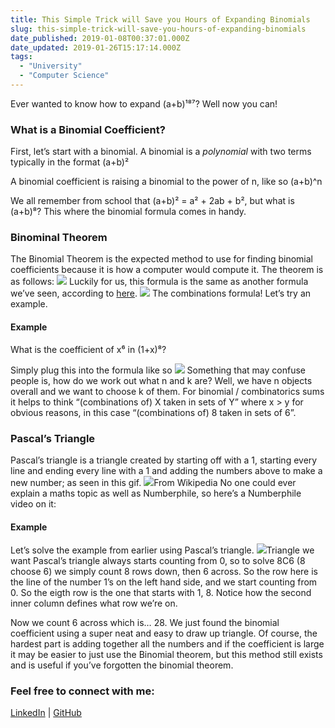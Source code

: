 ```yaml
---
title: This Simple Trick will Save you Hours of Expanding Binomials
slug: this-simple-trick-will-save-you-hours-of-expanding-binomials
date_published: 2019-01-08T00:37:01.000Z
date_updated: 2019-01-26T15:17:14.000Z
tags: 
  - "University"
  - "Computer Science"
---
```


Ever wanted to know how to expand (a+b)¹⁸⁷? Well now you can!

### What is a Binomial Coefficient?

First, let’s start with a binomial. A binomial is a *polynomial* with two terms typically in the format (a+b)²

A binomial coefficient is raising a binomial to the power of n, like so (a+b)^n

We all remember from school that (a+b)² = a² + 2ab + b², but what is (a+b)⁸? This where the binomial formula comes in handy.

### Binominal Theorem

The Binomial Theorem is the expected method to use for finding binomial coefficients because it is how a computer would compute it. The theorem is as follows:
![](https://cdn-images-1.medium.com/max/800/1*-1Jw_9aeCDE0qdiP3abZwg.png)
Luckily for us, this formula is the same as another formula we’ve seen, according to [here](http://www.purplemath.com/modules/binomial.htm).
![](https://cdn-images-1.medium.com/max/800/1*lX3_V3Vw5L2oAn_Qx3SKbg.png)
The combinations formula! Let’s try an example.

#### Example

What is the coefficient of x⁶ in (1+x)⁸?

Simply plug this into the formula like so
![](https://cdn-images-1.medium.com/max/800/1*Nooc9ImBfXkAh2u_L3AZhg.png)
Something that may confuse people is, how do we work out what n and k are? Well, we have n objects overall and we want to choose k of them. For binomial / combinatorics sums it helps to think “(combinations of) X taken in sets of Y” where x > y for obvious reasons, in this case “(combinations of) 8 taken in sets of 6”.

### Pascal’s Triangle

Pascal’s triangle is a triangle created by starting off with a 1, starting every line and ending every line with a 1 and adding the numbers above to make a new number; as seen in this gif.
![](https://cdn-images-1.medium.com/max/800/1*mf0Rm-PKdhauY1so5xgffg.gif)From Wikipedia
No one could ever explain a maths topic as well as Numberphile, so here’s a Numberphile video on it:

#### Example

Let’s solve the example from earlier using Pascal’s triangle.
![](https://cdn-images-1.medium.com/max/800/1*CPT2JwDTe5ecyq3XcpBjGg.png)Triangle we want
Pascal’s triangle always starts counting from 0, so to solve 8C6 (8 choose 6) we simply count 8 rows down, then 6 across. So the row here is the line of the number 1’s on the left hand side, and we start counting from 0. So the eigth row is the one that starts with 1, 8. Notice how the second inner column defines what row we’re on.

Now we count 6 across which is… 28. We just found the binomial coefficient using a super neat and easy to draw up triangle. Of course, the hardest part is adding together all the numbers and if the coefficient is large it may be easier to just use the Binomial theorem, but this method still exists and is useful if you’ve forgotten the binomial theorem.

### Feel free to connect with me:

[LinkedIn](https://www.linkedin.com/in/brandonls/) | [GitHub](https://github.com/brandonskerritt/)
